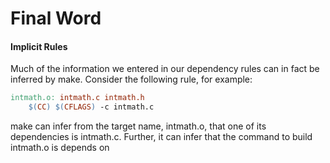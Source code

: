 # Final Word

#### Implicit Rules

Much of the information we entered in our dependency rules can in fact be inferred by make. Consider the following rule, for example:

```makefile
intmath.o: intmath.c intmath.h
    $(CC) $(CFLAGS) -c intmath.c
```

make can infer from the target name, intmath.o, that one of its dependencies is intmath.c. Further, it can infer that the command to build intmath.o is depends on 

